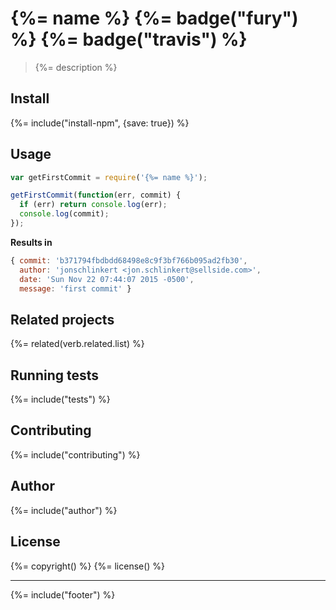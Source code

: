 # {%= name %} {%= badge("fury") %} {%= badge("travis") %}

> {%= description %}

## Install
{%= include("install-npm", {save: true}) %}

## Usage

```js
var getFirstCommit = require('{%= name %}');

getFirstCommit(function(err, commit) {
  if (err) return console.log(err);
  console.log(commit);
});
```

**Results in**

```js
{ commit: 'b371794fbdbdd68498e8c9f3bf766b095ad2fb30',
  author: 'jonschlinkert <jon.schlinkert@sellside.com>',
  date: 'Sun Nov 22 07:44:07 2015 -0500',
  message: 'first commit' }
```

## Related projects
{%= related(verb.related.list) %}  

## Running tests
{%= include("tests") %}

## Contributing
{%= include("contributing") %}

## Author
{%= include("author") %}

## License
{%= copyright() %}
{%= license() %}

***

{%= include("footer") %}
